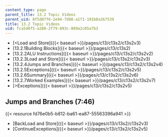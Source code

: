 ```yaml
---
content_type: page
parent_title: 13.2 Topic Videos
parent_uid: 0f5d07f6-2e94-7d88-a1f1-191b8a267539
title: 13.2 Topic Videos
uid: fca5d0f5-a280-2f79-893c-889a2c05a7b3
---
```


*   [\<Load and Store]({{< baseurl >}}/pages/c13/c13s2/c13s2v3)
*   [13.2.1Building Blocks]({{< baseurl >}}/pages/c13/c13s2)
*   [13.2.2ALU Instructions]({{< baseurl >}}/pages/c13/c13s2/c13s2v2)
*   [13.2.3Load and Store]({{< baseurl >}}/pages/c13/c13s2/c13s2v3)
*   [13.2.4Jumps and Branches]({{< baseurl >}}/pages/c13/c13s2/c13s2v4)
*   [13.2.5Exceptions]({{< baseurl >}}/pages/c13/c13s2/c13s2v5)
*   [13.2.6Summary]({{< baseurl >}}/pages/c13/c13s2/c13s2v6)
*   [13.2.7Worked Examples]({{< baseurl >}}/pages/c13/c13s2/c13s2v7)
*   [\>Exceptions]({{< baseurl >}}/pages/c13/c13s2/c13s2v5)

Jumps and Branches (7:46)
-------------------------

{{< resource fd76e0b5-b812-ba61-ea87-55563396a941 >}}

*   [BackLoad and Store]({{< baseurl >}}/pages/c13/c13s2/c13s2v3)
*   [ContinueExceptions]({{< baseurl >}}/pages/c13/c13s2/c13s2v5)